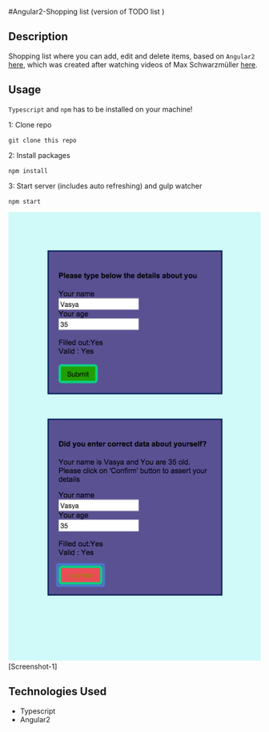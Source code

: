 #Angular2-Shopping list (version of  TODO list )

## Description
Shopping list where you can add, edit and delete items, based on `Angular2` [here](https://angular.io/docs/ts/latest/quickstart.html), which was created after watching videos of  Max Schwarzmüller [here](http://www.youtube.com/watch?v=S1cQkAu0gtE&list=PL55RiY5tL51olfU2IEqr455EYLkrhmh3n).   
## Usage
`Typescript` and `npm` has to be installed on your machine!

1: Clone repo
```
git clone this repo
```
2: Install packages
```
npm install
```
3: Start server (includes auto refreshing) and gulp watcher
```
npm start
```
![Screenshot](https://github.com/TJQKAs/Angular2Simple_checkform/blob/master/src/img/04.png?raw=true=200)[Screenshot-1]
## Technologies Used

- Typescript
- Angular2
